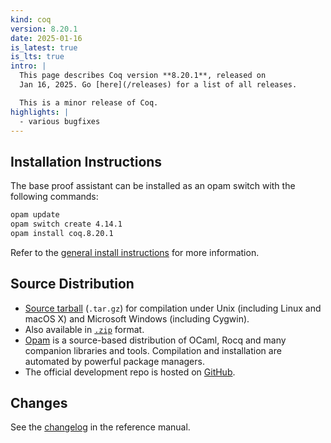 ```yaml
---
kind: coq
version: 8.20.1
date: 2025-01-16
is_latest: true
is_lts: true
intro: |
  This page describes Coq version **8.20.1**, released on
  Jan 16, 2025. Go [here](/releases) for a list of all releases.

  This is a minor release of Coq.
highlights: |
  - various bugfixes
---
```


## Installation Instructions

The base proof assistant can be installed as an opam switch with the following commands:
```bash
opam update
opam switch create 4.14.1
opam install coq.8.20.1
```

Refer to the [general install instructions](/docs/installing-rocq) for more information.

Source Distribution
-------------------

- [Source
  tarball](https://github.com/coq/coq/archive/refs/tags/V8.20.1.tar.gz)
  (`.tar.gz`) for compilation under Unix (including Linux and macOS X)
  and Microsoft Windows (including Cygwin).
- Also available in
  [`.zip`](https://github.com/coq/coq/archive/refs/tags/V8.20.1.zip)
  format.
- [Opam](https://opam.ocaml.org/) is a source-based distribution of
  OCaml, Rocq and many companion libraries and tools. Compilation and
  installation are automated by powerful package managers.
- The official development repo is hosted on
  [GitHub](https://github.com/coq/coq).

## Changes 

See the [changelog](https://coq.inria.fr/doc/V8.20.1/refman/changes.html#changes-in-8-20-1) in the reference manual.
